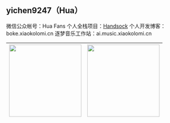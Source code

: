 ## yichen9247（Hua）

微信公众帐号：Hua Fans
个人全栈项目：<a href="https://github.com/yichen9247/HandSock" target="_blank">Handsock</a>
个人开发博客：boke.xiaokolomi.cn
逐梦音乐工作站：ai.music.xiaokolomi.cn

| <a href="https://github.com/yichen9247"> <img height="195" src="https://github-readme-stats.vercel.app/api?username=yichen9247&show_icons=true&theme=transparent&title_color=65b587&icon_color=7dc09a&border_color=7dc09a&hide_border=true" /> </a>  | <a href="https://github.com/yichen9247"> <img height="195" align="center" src="https://github-readme-stats.vercel.app/api/top-langs/?username=yichen9247&layout=compact&theme=default&hide_border=true" /> </a> |
| ------------- | ------------- |
